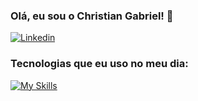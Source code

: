 ### Olá, eu sou o Christian Gabriel! 👋
[![Linkedin](https://skillicons.dev/icons?i=linkedin)](https://www.linkedin.com/in/christiangdev/)
### Tecnologias que eu uso no meu dia:
[![My Skills](https://skillicons.dev/icons?i=js,html,css,nodejs,react,git,tailwind,next,mysql)](https://skillicons.dev)
